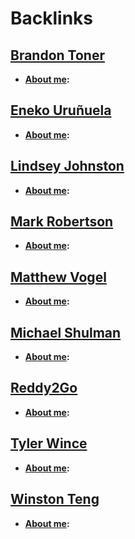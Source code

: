 
# Backlinks
## [Brandon Toner](<Brandon Toner.md>)
- **[About me](<About me.md>):**

## [Eneko Uruñuela](<Eneko Uruñuela.md>)
- **[About me](<About me.md>):**

## [Lindsey Johnston](<Lindsey Johnston.md>)
- **[About me](<About me.md>):**

## [Mark Robertson](<Mark Robertson.md>)
- **[About me](<About me.md>):**

## [Matthew Vogel](<Matthew Vogel.md>)
- **[About me](<About me.md>):**

## [Michael Shulman](<Michael Shulman.md>)
- **[About me](<About me.md>):**

## [Reddy2Go](<Reddy2Go.md>)
- **[About me](<About me.md>):**

## [Tyler Wince](<Tyler Wince.md>)
- **[About me](<About me.md>):**

## [Winston Teng](<Winston Teng.md>)
- **[About me](<About me.md>):**

